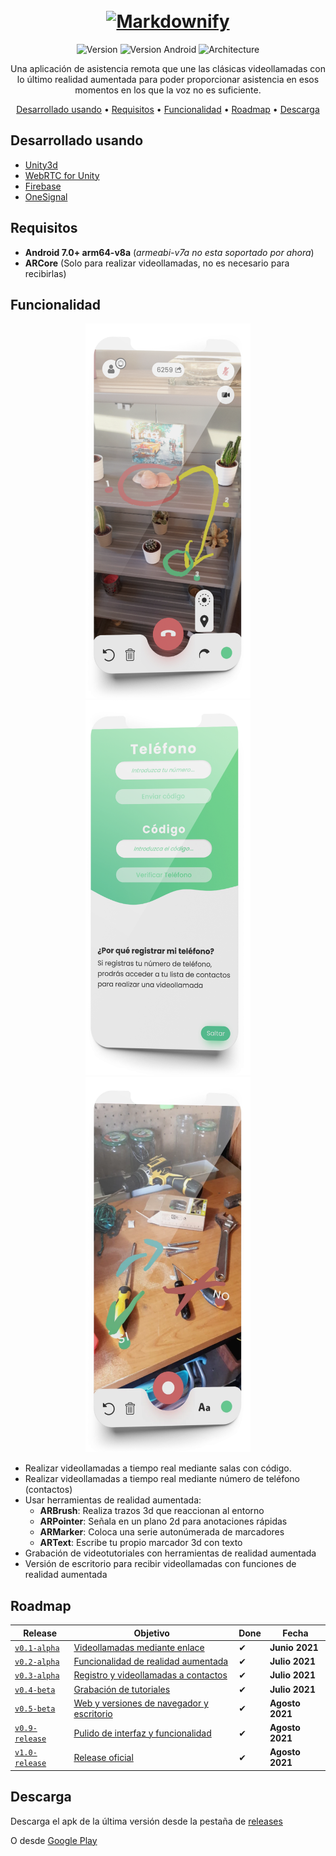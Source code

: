<h1 align="center">
  <br>
  <a href="https://arcall.web.app"><img src="https://media.githubusercontent.com/media/4pablo124/ARCall/master/Website/img/logos/1x/green2.png" alt="Markdownify" width="500"></a>
</h1>

<!-- <h4 align="center">A minimal Markdown Editor desktop app built on top of <a href="http://electron.atom.io" target="_blank">Electron</a>.</h4> -->

<p align="center">
  <img src="https://img.shields.io/badge/version-v1.0-green" alt="Version">
  <img src="https://img.shields.io/badge/android-7.0+-yellow" alt="Version Android">
  <img src="https://img.shields.io/badge/architecture-arm64.v8a-red" alt="Architecture">
</p>

<p align="center">
Una aplicación de asistencia remota que une las clásicas videollamadas con lo último realidad aumentada para poder proporcionar asistencia en esos momentos en los que la voz no es suficiente. 
</p>

<p align="center">
  <a href="#desarrollado-usando">Desarrollado usando</a> •
  <a href="#requisitos">Requisitos</a> •
  <a href="#funcionalidad">Funcionalidad</a> •
  <a href="#roadmap">Roadmap</a> •
  <a href="#descarga">Descarga</a>
</p>

## Desarrollado usando
* [Unity3d](https://unity.com/)
* [WebRTC for Unity](https://github.com/Unity-Technologies/com.unity.webrtc)
* [Firebase](https://firebase.google.com/)
* [OneSignal](https://onesignal.com/)

## Requisitos
* **Android 7.0+ arm64-v8a** (_armeabi-v7a no esta soportado por ahora_)
* **ARCore** (Solo para realizar videollamadas, no es necesario para recibirlas)

## Funcionalidad
<p align="center">
 <img src="https://raw.githubusercontent.com/4pablo124/ARCall/master/Website/img/mockups/screens/videollamada.webp" alt="Videollamada" height="600">
 <img src="https://raw.githubusercontent.com/4pablo124/ARCall/master/Website/img/mockups/screens/contactos.webp" alt="Contactos" height="600">
 <img src="https://raw.githubusercontent.com/4pablo124/ARCall/master/Website/img/mockups/screens/tutorial.webp" alt="Tutorial" height="600">
</p>

* Realizar videollamadas a tiempo real mediante salas con código.
* Realizar videollamadas a tiempo real mediante número de teléfono (contactos)
* Usar herramientas de realidad aumentada:
  * **ARBrush**: Realiza trazos 3d que reaccionan al entorno
  * **ARPointer**: Señala en un plano 2d para anotaciones rápidas
  * **ARMarker**: Coloca una serie autonúmerada de marcadores
  * **ARText**: Escribe tu propio marcador 3d con texto
* Grabación de videotutoriales con herramientas de realidad aumentada
* Versión de escritorio para recibir videollamadas con funciones de realidad aumentada

## Roadmap
| Release | Objetivo | Done | Fecha
| ------- | -------- | ---- | -----
| [`v0.1-alpha`](https://github.com/4pablo124/ARCall/releases/tag/v0.1-alpha) | [Videollamadas mediante enlace](https://github.com/4pablo124/ARCall/milestone/1) | ✔ | **Junio 2021**
| [`v0.2-alpha`](https://github.com/4pablo124/ARCall/releases/tag/v0.2-alpha) | [Funcionalidad de realidad aumentada](https://github.com/4pablo124/ARCall/milestone/2) | ✔ | **Julio 2021**
| [`v0.3-alpha`](https://github.com/4pablo124/ARCall/releases/tag/v0.3-alpha) | [Registro y videollamadas a contactos](https://github.com/4pablo124/ARCall/milestone/3) | ✔ |**Julio 2021**
| [`v0.4-beta`](https://github.com/4pablo124/ARCall/releases/tag/v0.4-beta) | [Grabación de tutoriales](https://github.com/4pablo124/ARCall/milestone/4) | ✔ | **Julio 2021**
| [`v0.5-beta`](https://github.com/4pablo124/ARCall/releases/tag/v0.5-beta) | [Web y versiones de navegador y escritorio](https://github.com/4pablo124/ARCall/milestone/5) | ✔ | **Agosto 2021**
| [`v0.9-release`](https://github.com/4pablo124/ARCall/releases/tag/v0.9-beta) | [Pulido de interfaz y funcionalidad](https://github.com/4pablo124/ARCall/milestone/6) | ✔ | **Agosto 2021**
| [`v1.0-release`](https://github.com/4pablo124/ARCall/releases/tag/v1.0) | [Release oficial](https://github.com/4pablo124/ARCall/milestone/7) | ✔ | **Agosto 2021**

## Descarga
Descarga el apk de la última versión desde la pestaña de [releases](https://github.com/4pablo124/ARCall/releases)

O desde [Google Play](https://play.google.com/store/apps/details?id=com.skrl.ARCall)
